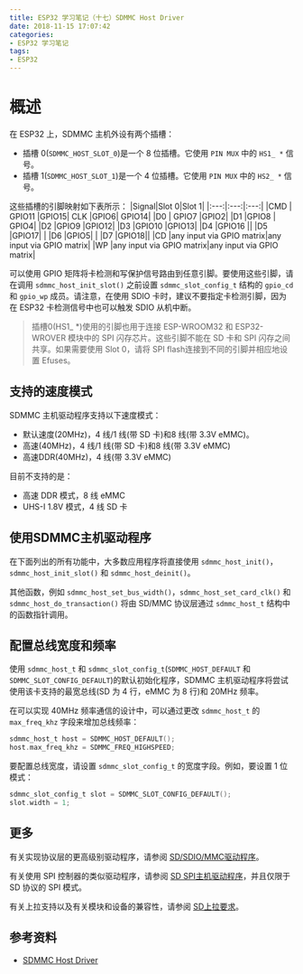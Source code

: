 ```yaml
---
title: ESP32 学习笔记（十七）SDMMC Host Driver
date: 2018-11-15 17:07:42
categories:
- ESP32 学习笔记
tags:
- ESP32
---
```


# 概述

在 ESP32 上，SDMMC 主机外设有两个插槽：
- 插槽 0(`SDMMC_HOST_SLOT_0`)是一个 8 位插槽。它使用 `PIN MUX` 中的 `HS1_ *` 信号。
- 插槽 1(`SDMMC_HOST_SLOT_1`)是一个 4 位插槽。它使用 `PIN MUX` 中的 `HS2_ *` 信号。

这些插槽的引脚映射如下表所示：
|Signal|Slot 0|Slot 1|
|:---:|:---:|:---:|
|CMD |	GPIO11 	|GPIO15|
CLK 	|GPIO6| 	GPIO14|
|D0 |	GPIO7 	|GPIO2|
|D1 	|GPIO8 |	GPIO4|
|D2 	|GPIO9 	|GPIO12|
|D3 	|GPIO10 	|GPIO13|
|D4 	|GPIO16 	 ||
|D5 	|GPIO17| 	| 
|D6 	|GPIO5| 	 |
|D7 	|GPIO18||
|CD 	|any input via GPIO matrix|any input via GPIO matrix|
|WP 	|any input via GPIO matrix|any input via GPIO matrix|

可以使用 GPIO 矩阵将卡检测和写保护信号路由到任意引脚。要使用这些引脚，请在调用 `sdmmc_host_init_slot()` 之前设置 `sdmmc_slot_config_t` 结构的 `gpio_cd` 和 `gpio_wp` 成员。请注意，在使用 SDIO 卡时，建议不要指定卡检测引脚，因为在 ESP32 卡检测信号中也可以触发 SDIO 从机中断。

> 插槽0(HS1_ *)使用的引脚也用于连接 ESP-WROOM32 和 ESP32-WROVER 模块中的 SPI 闪存芯片。这些引脚不能在 SD 卡和 SPI 闪存之间共享。如果需要使用 Slot 0，请将 SPI flash连接到不同的引脚并相应地设置 Efuses。

<!--more-->

## 支持的速度模式

SDMMC 主机驱动程序支持以下速度模式：

 - 默认速度(20MHz)，4 线/1 线(带 SD 卡)和8 线(带 3.3V eMMC)。
 - 高速(40MHz)，4 线/1 线(带 SD 卡)和8 线(带 3.3V eMMC)
 - 高速DDR(40MHz)，4 线(带 3.3V eMMC)

目前不支持的是：

 - 高速 DDR 模式，8 线 eMMC
 - UHS-I 1.8V 模式，4 线 SD 卡

## 使用SDMMC主机驱动程序

在下面列出的所有功能中，大多数应用程序将直接使用 `sdmmc_host_init()`，`sdmmc_host_init_slot()` 和 `sdmmc_host_deinit()`。

其他函数，例如 `sdmmc_host_set_bus_width()`，`sdmmc_host_set_card_clk()` 和 `sdmmc_host_do_transaction()` 将由 SD/MMC 协议层通过 `sdmmc_host_t` 结构中的函数指针调用。

## 配置总线宽度和频率

使用 `sdmmc_host_t` 和 `sdmmc_slot_config_t`(`SDMMC_HOST_DEFAULT` 和 `SDMMC_SLOT_CONFIG_DEFAULT`)的默认初始化程序，SDMMC 主机驱动程序将尝试使用该卡支持的最宽总线(SD 为 4 行，eMMC 为 8 行)和 20MHz 频率。

在可以实现 40MHz 频率通信的设计中，可以通过更改 `sdmmc_host_t` 的 `max_freq_khz` 字段来增加总线频率：

```c
sdmmc_host_t host = SDMMC_HOST_DEFAULT();
host.max_freq_khz = SDMMC_FREQ_HIGHSPEED;
```

要配置总线宽度，请设置 `sdmmc_slot_config_t` 的宽度字段。例如，要设置 1 位模式：

```c
sdmmc_slot_config_t slot = SDMMC_SLOT_CONFIG_DEFAULT();
slot.width = 1;
```

## 更多

有关实现协议层的更高级别驱动程序，请参阅 [SD/SDIO/MMC驱动程序](https://docs.espressif.com/projects/esp-idf/en/latest/api-reference/storage/sdmmc.html)。

有关使用 SPI 控制器的类似驱动程序，请参阅 [SD SPI主机驱动程序](https://docs.espressif.com/projects/esp-idf/en/latest/api-reference/peripherals/sdspi_host.html)，并且仅限于 SD 协议的 SPI 模式。

有关上拉支持以及有关模块和设备的兼容性，请参阅 [SD上拉要求](https://docs.espressif.com/projects/esp-idf/en/latest/api-reference/peripherals/sd_pullup_requirements.html)。

## 参考资料

 - [SDMMC Host Driver](https://docs.espressif.com/projects/esp-idf/en/v3.2/api-reference/peripherals/sdmmc_host.html)
